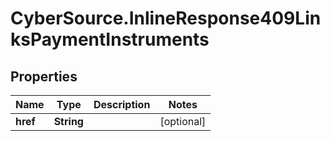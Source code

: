 # CyberSource.InlineResponse409LinksPaymentInstruments

## Properties
Name | Type | Description | Notes
------------ | ------------- | ------------- | -------------
**href** | **String** |  | [optional] 


